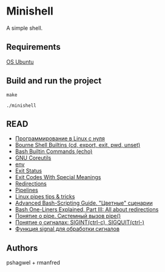 # Minishell

A simple shell.

## Requirements

[OS Ubuntu](https://ubuntu.com/)


## Build and run the project

```make```

```./minishell```

## READ

* [Программирование в Linux с нуля](https://www.opennet.ru/docs/RUS/zlp/index.html)
* [Bourne Shell Builtins (cd, export, exit, pwd, unset)](https://www.gnu.org/software/bash/manual/html_node/Bourne-Shell-Builtins.html#Bourne-Shell-Builtins)
* [Bash Builtin Commands (echo)](https://www.gnu.org/software/bash/manual/html_node/Bash-Builtins.html#Bash-Builtins)
* [GNU Coreutils](https://www.gnu.org/software/coreutils/manual/html_node/index.html)
* [env](https://www.gnu.org/software/coreutils/manual/html_node/env-invocation.html)
* [Exit Status](https://www.gnu.org/software/bash/manual/html_node/Exit-Status.html#Exit-Status)
* [Exit Codes With Special Meanings](https://tldp.org/LDP/abs/html/exitcodes.html)
* [Redirections](https://www.gnu.org/software/bash/manual/html_node/Redirections.html)
* [Pipelines](https://www.gnu.org/software/bash/manual/html_node/Pipelines.html)
* [Linux pipes tips & tricks](https://habr.com/ru/post/195152/)
* [Advanced Bash-Scripting Guide. "Цветные" сценарии](https://www.opennet.ru/docs/RUS/bash_scripting_guide/x13621.html)
* [Bash One-Liners Explained, Part III: All about redirections](https://catonmat.net/bash-one-liners-explained-part-three)
* [Понятие о pipe. Системный вызов pipe()](https://intuit.ru/studies/courses/2249/52/lecture/1554?page=4)
* [Понятие о сигналах: SIGINT(ctrl-c), SIGQUIT(ctrl-\)](https://www.gnu.org/software/libc/manual/html_node/Termination-Signals.html)
* [Функция signal для обработки сигналов](https://man7.org/linux/man-pages/man2/signal.2.html)

## Authors
pshagwel + rmanfred